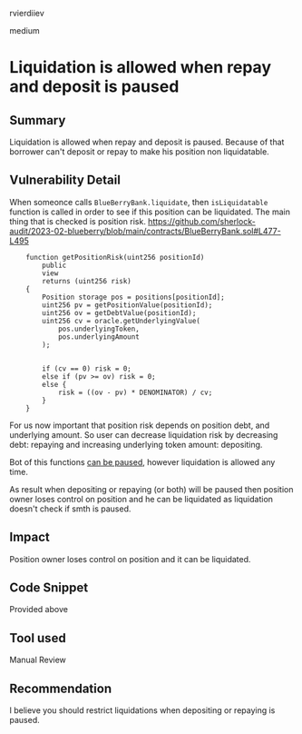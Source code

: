 rvierdiiev

medium

# Liquidation is allowed when repay and deposit is paused

## Summary
Liquidation is allowed when repay and deposit is paused. Because of that borrower can't deposit or repay to make his position non liquidatable.
## Vulnerability Detail
When someonce calls `BlueBerryBank.liquidate`, then `isLiquidatable` function is called in order to see if this position can be liquidated. The main thing that is checked is position risk.
https://github.com/sherlock-audit/2023-02-blueberry/blob/main/contracts/BlueBerryBank.sol#L477-L495
```solidity
    function getPositionRisk(uint256 positionId)
        public
        view
        returns (uint256 risk)
    {
        Position storage pos = positions[positionId];
        uint256 pv = getPositionValue(positionId);
        uint256 ov = getDebtValue(positionId);
        uint256 cv = oracle.getUnderlyingValue(
            pos.underlyingToken,
            pos.underlyingAmount
        );


        if (cv == 0) risk = 0;
        else if (pv >= ov) risk = 0;
        else {
            risk = ((ov - pv) * DENOMINATOR) / cv;
        }
    }
```
For us now important that position risk depends on position debt, and underlying amount.
So user can decrease liquidation risk by decreasing debt: repaying and increasing underlying token amount: depositing.

Bot of this functions [can be paused](https://github.com/sherlock-audit/2023-02-blueberry/blob/main/contracts/BlueBerryBank.sol#L233-L241), however liquidation is allowed any time.

As result when depositing or repaying (or both) will be paused then position owner loses control on position and he can be liquidated as liquidation doesn't check if smth is paused. 
## Impact
Position owner loses control on position and it can be liquidated.
## Code Snippet
Provided above
## Tool used

Manual Review

## Recommendation
I believe you should restrict liquidations when depositing or repaying is paused.